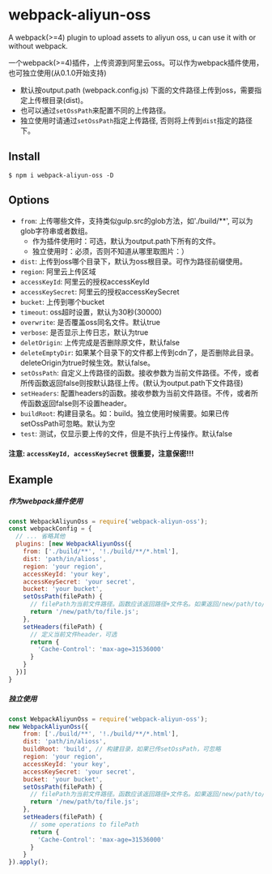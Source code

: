 # webpack-aliyun-oss
A webpack(>=4) plugin to upload assets to aliyun oss, u can use it with or without webpack.

一个webpack(>=4)插件，上传资源到阿里云oss。可以作为webpack插件使用，也可独立使用(从0.1.0开始支持)

- 默认按output.path (webpack.config.js) 下面的文件路径上传到oss，需要指定上传根目录(dist)。
- 也可以通过`setOssPath`来配置不同的上传路径。
- 独立使用时请通过`setOssPath`指定上传路径, 否则将上传到`dist`指定的路径下。

Install
------------------------
```shell
$ npm i webpack-aliyun-oss -D
```

Options
------------------------

- `from`: 上传哪些文件，支持类似gulp.src的glob方法，如'./build/**', 可以为glob字符串或者数组。
    - 作为插件使用时：可选，默认为output.path下所有的文件。
    - 独立使用时：必须，否则不知道从哪里取图片：）
- `dist`: 上传到oss哪个目录下，默认为oss根目录。可作为路径前缀使用。
- `region`: 阿里云上传区域
- `accessKeyId`: 阿里云的授权accessKeyId
- `accessKeySecret`: 阿里云的授权accessKeySecret
- `bucket`: 上传到哪个bucket
- `timeout`: oss超时设置，默认为30秒(30000)
- `overwrite`: 是否覆盖oss同名文件。默认true
- `verbose`: 是否显示上传日志，默认为true
- `deletOrigin`: 上传完成是否删除原文件，默认false
- `deleteEmptyDir`: 如果某个目录下的文件都上传到cdn了，是否删除此目录。deleteOrigin为true时候生效。默认false。
- `setOssPath`: 自定义上传路径的函数。接收参数为当前文件路径。不传，或者所传函数返回false则按默认路径上传。(默认为output.path下文件路径)
- `setHeaders`: 配置headers的函数。接收参数为当前文件路径。不传，或者所传函数返回false则不设置header。
- `buildRoot`: 构建目录名。如：build。独立使用时候需要。如果已传setOssPath可忽略。默认为空
- `test`: 测试，仅显示要上传的文件，但是不执行上传操作。默认false

#### 注意: `accessKeyId, accessKeySecret` 很重要，注意保密!!!

Example
------------------------

##### 作为webpack插件使用
```javascript
const WebpackAliyunOss = require('webpack-aliyun-oss');
const webpackConfig = {
  // ... 省略其他
  plugins: [new WebpackAliyunOss({
    from: ['./build/**', '!./build/**/*.html'],
    dist: 'path/in/alioss',
    region: 'your region',
    accessKeyId: 'your key',
    accessKeySecret: 'your secret',
    bucket: 'your bucket',
    setOssPath(filePath) {
      // filePath为当前文件路径。函数应该返回路径+文件名。如果返回/new/path/to/file.js，则最终上传路径为 path/in/alioss/new/path/to/file.js
      return '/new/path/to/file.js';
    },
    setHeaders(filePath) {
      // 定义当前文件header，可选
      return {
        'Cache-Control': 'max-age=31536000'
      }
    }
  })]
}
```

##### 独立使用

```javascript
const WebpackAliyunOss = require('webpack-aliyun-oss');
new WebpackAliyunOss({
    from: ['./build/**', '!./build/**/*.html'],
    dist: 'path/in/alioss',
    buildRoot: 'build', // 构建目录，如果已传setOssPath，可忽略
    region: 'your region',
    accessKeyId: 'your key',
    accessKeySecret: 'your secret',
    bucket: 'your bucket',
    setOssPath(filePath) {
      // filePath为当前文件路径。函数应该返回路径+文件名。如果返回/new/path/to/file.js，则最终上传路径为 path/in/alioss/new/path/to/file.js
      return '/new/path/to/file.js';
    },
    setHeaders(filePath) {
      // some operations to filePath
      return {
        'Cache-Control': 'max-age=31536000'
      }
    }
}).apply(); 
```   
